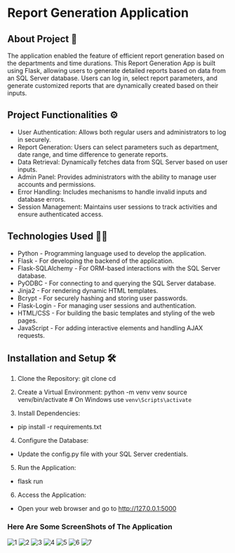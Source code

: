 # Report Generation Application

## About Project 📄
The application enabled the feature of efficient report generation based on the departments and time durations. This Report Generation App is built using Flask, allowing users to generate detailed reports based on data from an SQL Server database. Users can log in, select report parameters, and generate customized reports that are dynamically created based on their inputs.

## Project Functionalities ⚙
  - User Authentication: Allows both regular users and administrators to log in securely.
  - Report Generation: Users can select parameters such as department, date range, and time difference to generate reports.
  - Data Retrieval: Dynamically fetches data from SQL Server based on user inputs.
  - Admin Panel: Provides administrators with the ability to manage user accounts and permissions.
  - Error Handling: Includes mechanisms to handle invalid inputs and database errors.
  - Session Management: Maintains user sessions to track activities and ensure authenticated access.
    
## Technologies Used 👨‍💻
- Python - Programming language used to develop the application.
- Flask - For developing the backend of the application.
- Flask-SQLAlchemy - For ORM-based interactions with the SQL Server database.
- PyODBC - For connecting to and querying the SQL Server database.
- Jinja2 - For rendering dynamic HTML templates.
- Bcrypt - For securely hashing and storing user passwords.
- Flask-Login - For managing user sessions and authentication.
- HTML/CSS - For building the basic templates and styling of the web pages.
- JavaScript - For adding interactive elements and handling AJAX requests.

## Installation and Setup 🛠️

1. Clone the Repository:
  git clone <repository-url>
  cd <project-directory>


2. Create a Virtual Environment:
python -m venv venv
source venv/bin/activate  # On Windows use `venv\Scripts\activate`


3. Install Dependencies:
  - pip install -r requirements.txt


4. Configure the Database:
  - Update the config.py file with your SQL Server credentials.


5. Run the Application:
  - flask run


6. Access the Application:
  - Open your web browser and go to http://127.0.0.1:5000

### Here Are Some ScreenShots of The Application
![1](https://github.com/user-attachments/assets/451883a2-059d-4115-8d05-0e85c3c05c72)
![2](https://github.com/user-attachments/assets/eb189b44-a6fe-49ac-bf37-1513aaf00ee3)
![3](https://github.com/user-attachments/assets/6d1ba084-5e90-43ff-958b-d6bdd75594e8)
![4](https://github.com/user-attachments/assets/602edd02-b96a-4a88-a286-5582357cf09b)
![5](https://github.com/user-attachments/assets/1f962411-46ec-40d1-8869-0abd502d7ce9)
![6](https://github.com/user-attachments/assets/89fa0d81-0859-45c6-97b7-91791dab1b5a)
![7](https://github.com/user-attachments/assets/b7d98b7b-a4ba-4ac2-b21d-cb3ba93c76f8)
